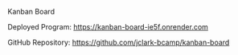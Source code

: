 Kanban Board












Deployed Program: https://kanban-board-ie5f.onrender.com

GitHub Repository: https://github.com/jclark-bcamp/kanban-board
